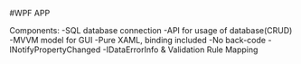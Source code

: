 #WPF APP

Components:
-SQL database connection
-API for usage of database(CRUD)
-MVVM model  for GUI
  -Pure XAML, binding included
  -No back-code
  -INotifyPropertyChanged
  -IDataErrorInfo & Validation Rule Mapping
